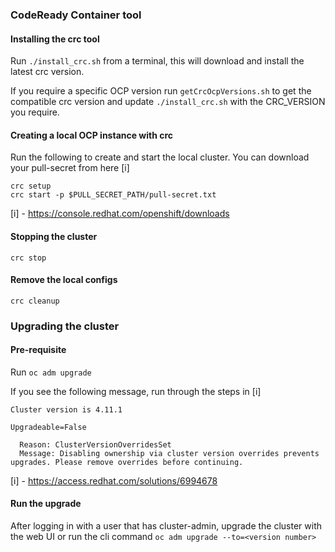 ### CodeReady Container tool

#### Installing the crc tool

Run ```./install_crc.sh``` from a terminal, this will download and install the latest crc version.

If you require a specific OCP version run ```getCrcOcpVersions.sh``` to get the compatible crc version and update ```./install_crc.sh``` with the CRC_VERSION you require.


#### Creating a local OCP instance with crc

Run the following to create and start the local cluster. You can download your pull-secret from here [i]

```
crc setup
crc start -p $PULL_SECRET_PATH/pull-secret.txt
```

[i] - https://console.redhat.com/openshift/downloads

#### Stopping the cluster

```
crc stop
```

#### Remove the local configs

```
crc cleanup
```

### Upgrading the cluster

#### Pre-requisite

Run ```oc adm upgrade```

If you see the following message, run through the steps in [i]
```
Cluster version is 4.11.1

Upgradeable=False

  Reason: ClusterVersionOverridesSet
  Message: Disabling ownership via cluster version overrides prevents upgrades. Please remove overrides before continuing.
```


[i] - https://access.redhat.com/solutions/6994678

#### Run the upgrade

After logging in with a user that has cluster-admin, upgrade the cluster with the web UI or run the cli command ```oc adm upgrade --to=<version number>```